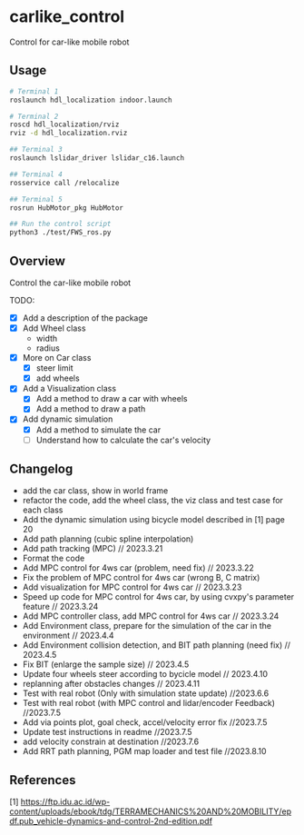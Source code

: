 # carlike_control
Control for car-like mobile robot

## Usage

```bash
# Terminal 1
roslaunch hdl_localization indoor.launch

# Terminal 2
roscd hdl_localization/rviz
rviz -d hdl_localization.rviz

## Terminal 3
roslaunch lslidar_driver lslidar_c16.launch

## Terminal 4
rosservice call /relocalize

## Terminal 5
rosrun HubMotor_pkg HubMotor

## Run the control script
python3 ./test/FWS_ros.py
```

## Overview

Control the car-like mobile robot

TODO:

- [x] Add a description of the package
- [x] Add Wheel class
  - width
  - radius
- [x] More on Car class
  - [x] steer limit
  - [x] add wheels
- [x] Add a Visualization class
  - [x] Add a method to draw a car with wheels
  - [x] Add a method to draw a path
- [x] Add dynamic simulation
  - [x] Add a method to simulate the car
  - [ ] Understand how to calculate the car's velocity

## Changelog

* add the car class, show in world frame
* refactor the code, add the wheel class, the viz class and test case for each class
* Add the dynamic simulation using bicycle model described in [1] page 20
* Add path planning (cubic spline interpolation)
* Add path tracking (MPC) // 2023.3.21
* Format the code
* Add MPC control for 4ws car (problem, need fix) // 2023.3.22
* Fix the problem of MPC control for 4ws car (wrong B, C matrix) 
* Add visualization for MPC control for 4ws car // 2023.3.23
* Speed up code for MPC control for 4ws car, by using cvxpy's parameter feature // 2023.3.24
* Add MPC controller class, add MPC control for 4ws car // 2023.3.24
* Add Environment class, prepare for the simulation of the car in the environment // 2023.4.4
* Add Environment collision detection, and BIT path planning (need fix) // 2023.4.5
* Fix BIT (enlarge the sample size) // 2023.4.5
* Update four wheels steer according to bycicle model // 2023.4.10
* replanning after obstacles changes // 2023.4.11
* Test with real robot (Only with simulation state update) //2023.6.6
* Test with real robot (with MPC control and lidar/encoder Feedback) //2023.7.5
* Add via points plot, goal check, accel/velocity error fix //2023.7.5
* Update test instructions in readme //2023.7.5
* add velocity constrain at destination //2023.7.6
* Add RRT path planning, PGM map loader and test file //2023.8.10

## References

[1] https://ftp.idu.ac.id/wp-content/uploads/ebook/tdg/TERRAMECHANICS%20AND%20MOBILITY/epdf.pub_vehicle-dynamics-and-control-2nd-edition.pdf